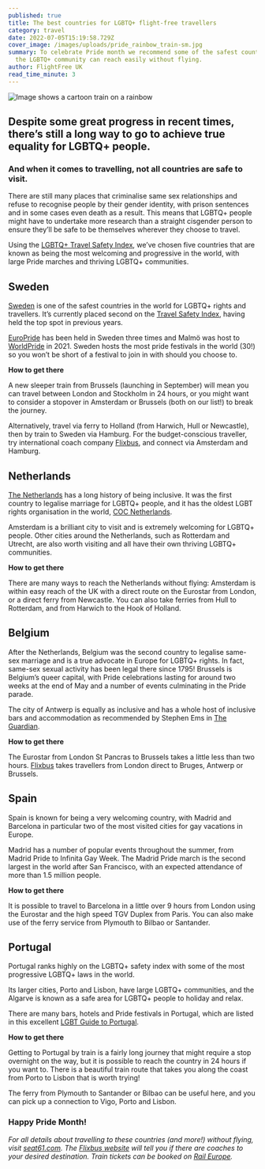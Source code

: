 ```yaml
---
published: true
title: The best countries for LGBTQ+ flight-free travellers
category: travel
date: 2022-07-05T15:19:58.729Z
cover_image: /images/uploads/pride_rainbow_train-sm.jpg
summary: To celebrate Pride month we recommend some of the safest countries that
  the LGBTQ+ community can reach easily without flying.
author: FlightFree UK
read_time_minute: 3
---
```

![Image shows a cartoon train on a rainbow](/images/uploads/pride_rainbow_train-lg.jpg)

## Despite some great progress in recent times, there’s still a long way to go to achieve true equality for LGBTQ+ people.

### And when it comes to travelling, not all countries are safe to visit. 

There are still many places that criminalise same sex relationships and refuse to recognise people by their gender identity, with prison sentences and in some cases even death as a result. This means that LGBTQ+ people might have to undertake more research than a straight cisgender person to ensure they’ll be safe to be themselves wherever they choose to travel.

Using the [LGBTQ+ Travel Safety Index](https://www.asherfergusson.com/lgbtq-travel-safety/), we’ve chosen five countries that are known as being the most welcoming and progressive in the world, with large Pride marches and thriving LGBTQ+ communities. 

## Sweden

[Sweden](https://visitsweden.com/what-to-do/lgbtq/) is one of the safest countries in the world for LGBTQ+ rights and travellers. It’s currently placed second on the [Travel Safety Index](https://www.asherfergusson.com/lgbtq-travel-safety/), having held the top spot in previous years.

[EuroPride](https://europride2022.com/) has been held in Sweden three times and Malmö was host to [WorldPride](https://www.copenhagenpride.dk/en/worldpride-2021/) in 2021. Sweden hosts the most pride festivals in the world (30!) so you won’t be short of a festival to join in with should you choose to.

**How to get there**

A new sleeper train from Brussels (launching in September) will mean you can travel between London and Stockholm in 24 hours, or you might want to consider a stopover in Amsterdam or Brussels (both on our list!) to break the journey. 

Alternatively, travel via ferry to Holland (from Harwich, Hull or Newcastle), then by train to Sweden via Hamburg. For the budget-conscious traveller, try international coach company [Flixbus](https://www.flixbus.co.uk/), and connect via Amsterdam and Hamburg.

## Netherlands 

[The Netherlands](https://onceuponajrny.com/how-lgbt-friendly-is-the-netherlands/) has a long history of being inclusive. It was the first country to legalise marriage for LGBTQ+ people, and it has the oldest LGBT rights organisation in the world, [COC Netherlands](http://www.coc.nl/).

Amsterdam is a brilliant city to visit and is extremely welcoming for LGBTQ+ people. Other cities around the Netherlands, such as Rotterdam and Utrecht, are also worth visiting and all have their own thriving LGBTQ+ communities.

**How to get there**

There are many ways to reach the Netherlands without flying: Amsterdam is within easy reach of the UK with a direct route on the Eurostar from London, or a direct ferry from Newcastle. You can also take ferries from Hull to Rotterdam, and from Harwich to the Hook of Holland. 

## Belgium

After the Netherlands, Belgium was the second country to legalise same-sex marriage and is a true advocate in Europe for LGBTQ+ rights. In fact, same-sex sexual activity has been legal there since 1795! Brussels is Belgium’s queer capital, with Pride celebrations lasting for around two weeks at the end of May and a number of events culminating in the Pride parade.

The city of Antwerp is equally as inclusive and has a whole host of inclusive bars and accommodation as recommended by Stephen Ems in [The Guardian](https://www.theguardian.com/travel/2022/jun/23/europe-best-holidays-for-lgbtq-travel).

**How to get there**

The Eurostar from London St Pancras to Brussels takes a little less than two hours. [Flixbus](https://www.flixbus.co.uk/) takes travellers from London direct to Bruges, Antwerp or Brussels.

## Spain 

Spain is known for being a very welcoming country, with Madrid and Barcelona in particular two of the most visited cities for gay vacations in Europe. 

Madrid has a number of popular events throughout the summer, from Madrid Pride to Infinita Gay Week. The Madrid Pride march is the second largest in the world after San Francisco, with an expected attendance of more than 1.5 million people.

**How to get there**

It is possible to travel to Barcelona in a little over 9 hours from London using the Eurostar and the high speed TGV Duplex from Paris. You can also make use of the ferry service from Plymouth to Bilbao or Santander.

## Portugal

Portugal ranks highly on the LGBTQ+ safety index with some of the most progressive LGBTQ+ laws in the world. 

Its larger cities, Porto and Lisbon, have large LGBTQ+ communities, and the Algarve is known as a safe area for LGBTQ+ people to holiday and relax. 

There are many bars, hotels and Pride festivals in Portugal, which are listed in this excellent [LGBT Guide to Portugal](https://www.portugal.com/lifestyle/lgbt-guide-to-portugal/).

**How to get there**

Getting to Portugal by train is a fairly long journey that might require a stop overnight on the way, but it is possible to reach the country in 24 hours if you want to. There is a beautiful train route that takes you along the coast from Porto to Lisbon that is worth trying!

The ferry from Plymouth to Santander or Bilbao can be useful here, and you can pick up a connection to Vigo, Porto and Lisbon. 

### Happy Pride Month! 

*For all details about travelling to these countries (and more!) without flying, visit [seat61.com](https://www.seat61.com/index.html). The [Flixbus website](https://www.flixbus.co.uk/) will tell you if there are coaches to your desired destination. Train tickets can be booked on [Rail Europe](https://raileurope.com/).*